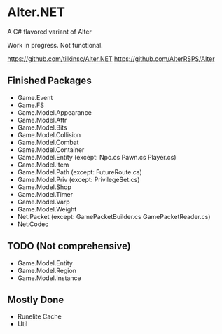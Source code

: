 # Alter.NET
A C# flavored variant of Alter

Work in progress. Not functional.

https://github.com/tilkinsc/Alter.NET
https://github.com/AlterRSPS/Alter

## Finished Packages
* Game.Event
* Game.FS
* Game.Model.Appearance
* Game.Model.Attr
* Game.Model.Bits
* Game.Model.Collision
* Game.Model.Combat
* Game.Model.Container
* Game.Model.Entity (except: Npc.cs Pawn.cs Player.cs)
* Game.Model.Item
* Game.Model.Path (except: FutureRoute.cs)
* Game.Model.Priv (except: PrivilegeSet.cs)
* Game.Model.Shop
* Game.Model.Timer
* Game.Model.Varp
* Game.Model.Weight
* Net.Packet (except: GamePacketBuilder.cs GamePacketReader.cs)
* Net.Codec

## TODO (Not comprehensive)
* Game.Model.Entity
* Game.Model.Region
* Game.Model.Instance


## Mostly Done
* Runelite Cache
* Util
